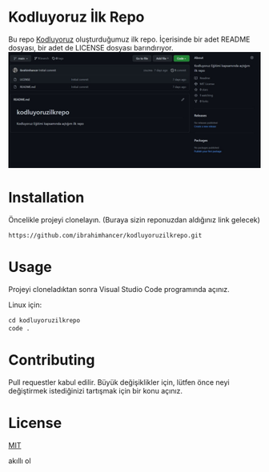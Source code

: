 # Kodluyoruz İlk Repo

Bu repo [Kodluyoruz](https://www.kodluyoruz.org/) oluşturduğumuz ilk repo. İçerisinde bir adet README dosyası, bir adet de LICENSE dosyası barındırıyor.
![Resim](https://raw.githubusercontent.com/ibrahimhancer/kodluyoruzilkrepo/722fbfbe16c136fc0998376e89a83932b0eea2a5/Ekran%20g%C3%B6r%C3%BCnt%C3%BCs%C3%BC%202022-04-28%20115039.jpg)

# Installation

Öncelikle projeyi clonelayın. (Buraya sizin reponuzdan aldığınız link gelecek)
````
https://github.com/ibrahimhancer/kodluyoruzilkrepo.git
````
# Usage

Projeyi cloneladıktan sonra Visual Studio Code programında açınız.

Linux için:
```
cd kodluyoruzilkrepo
code .
```

# Contributing

Pull requestler kabul edilir. Büyük değişiklikler için, lütfen önce neyi değiştirmek istediğinizi tartışmak için bir konu açınız.

# License

[MIT](dilanurkulansi.com)


akıllı ol